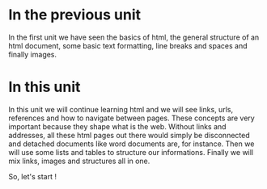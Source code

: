 # In the previous unit

In the first unit we have seen the basics of html, the general structure of an html document, some basic text formatting, line breaks and spaces and finally images.

# In this unit

In this unit we will continue learning html and we will see links, urls, references and how to navigate between pages. These concepts are very important because they shape what is the web. Without links and addresses, all these html pages out there would simply be disconnected and detached documents like word documents are, for instance.
Then we will use some lists and tables to structure our informations. Finally we will mix links, images and structures all in one.

So, let's start !

